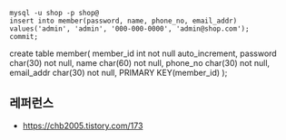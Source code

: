 
```
mysql -u shop -p shop@
insert into member(password, name, phone_no, email_addr) values('admin', 'admin', '000-000-0000', 'admin@shop.com');
commit;
```


create table member( 
     member_id     int not null auto_increment, 
     password      char(30) not null, 
     name          char(60) not null, 
     phone_no      char(30) not null, 
     email_addr    char(30) not null, 
     PRIMARY KEY(member_id) 
);

## 레퍼런스 ##

* https://chb2005.tistory.com/173
